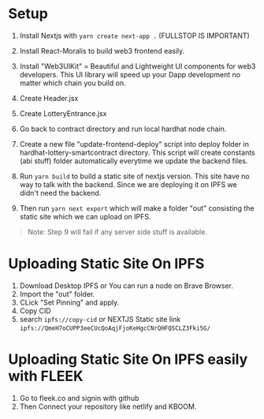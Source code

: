# Setup

1. Install Nextjs with `yarn create next-app .` (FULLSTOP IS IMPORTANT)

2. Install React-Moralis to build web3 frontend easily.

3. Install "Web3UIKit" = Beautiful and Lightweight UI components for web3 developers. This UI library will speed up your Dapp development no matter which chain you build on.

4. Create Header.jsx

5. Create LotteryEntrance.jsx

6. Go back to contract directory and run local hardhat node chain.

7. Create a new file "update-frontend-deploy" script into deploy folder in hardhat-lottery-smartcontract directory. This script will create constants (abi stuff) folder automatically everytime we update the backend files.

8. Run `yarn build` to build a static site of nextjs version. This site have no way to talk with the backend. Since we are deploying it on IPFS we didn't need the backend.

9. Then run `yarn next export` which will make a folder "out" consisting the static site which we can upload on IPFS.

> Note: Step 9 will fail if any server side stuff is available.

# Uploading Static Site On IPFS

1. Download Desktop IPFS or You can run a node on Brave Browser.
2. Import the "out" folder.
3. CLick "Set Pinning" and apply.
4. Copy CID
5. search `ipfs://copy-cid` or NEXTJS Static site link `ipfs://QmeH7oCUPP3eeCUcQoAqjFjoKeHgcCNrQHFQ5CLZ3Fki5G/`

# Uploading Static Site On IPFS easily with FLEEK

1. Go to fleek.co and signin with github
2. Then Connect your repository like netlify and KBOOM.
